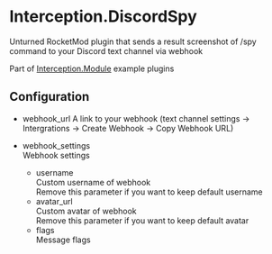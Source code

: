 # Interception.DiscordSpy

Unturned RocketMod plugin that sends a result screenshot of /spy command to your Discord text channel via webhook
	
Part of [Interception.Module](https://github.com/interception-plugins/Interception.Module) example plugins

## Configuration

- webhook_url
A link to your webhook (text channel settings -> Intergrations -> Create Webhook -> Copy Webhook URL)

- webhook_settings  
Webhook settings  
	- username  
	Custom username of webhook  
	Remove this parameter if you want to keep default username  
	- avatar_url  
	Custom avatar of webhook  
	Remove this parameter if you want to keep default avatar  
	- flags  
	Message flags